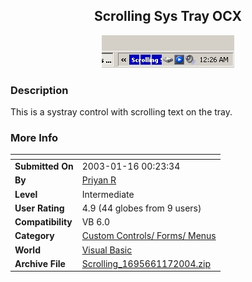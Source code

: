 ﻿<div align="center">

## Scrolling Sys Tray OCX

<img src="PIC20041171247121820.JPG">
</div>

### Description

This is a systray control with scrolling text on the tray.
 
### More Info
 


<span>             |<span>
---                |---
**Submitted On**   |2003-01-16 00:23:34
**By**             |[Priyan R](https://github.com/Planet-Source-Code/PSCIndex/blob/master/ByAuthor/priyan-r.md)
**Level**          |Intermediate
**User Rating**    |4.9 (44 globes from 9 users)
**Compatibility**  |VB 6\.0
**Category**       |[Custom Controls/ Forms/  Menus](https://github.com/Planet-Source-Code/PSCIndex/blob/master/ByCategory/custom-controls-forms-menus__1-4.md)
**World**          |[Visual Basic](https://github.com/Planet-Source-Code/PSCIndex/blob/master/ByWorld/visual-basic.md)
**Archive File**   |[Scrolling\_1695661172004\.zip](https://github.com/Planet-Source-Code/priyan-r-scrolling-sys-tray-ocx__1-51068/archive/master.zip)








